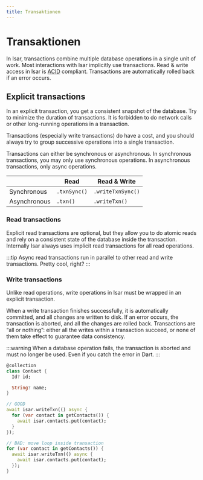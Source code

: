 ```yaml
---
title: Transaktionen
---
```


# Transaktionen

In Isar, transactions combine multiple database operations in a single unit of work. Most interactions with Isar implicitly use transactions. Read & write access in Isar is [ACID](http://en.wikipedia.org/wiki/ACID) compliant. Transactions are automatically rolled back if an error occurs.

## Explicit transactions

In an explicit transaction, you get a consistent snapshot of the database. Try to minimize the duration of transactions. It is forbidden to do network calls or other long-running operations in a transaction.

Transactions (especially write transactions) do have a cost, and you should always try to group successive operations into a single transaction.

Transactions can either be synchronous or asynchronous. In synchronous transactions, you may only use synchronous operations. In asynchronous transactions, only async operations.

|              | Read         | Read & Write       |
|--------------|--------------|--------------------|
| Synchronous  | `.txnSync()` | `.writeTxnSync()`  |
| Asynchronous | `.txn()`     | `.writeTxn()`      |


### Read transactions

Explicit read transactions are optional, but they allow you to do atomic reads and rely on a consistent state of the database inside the transaction. Internally Isar always uses implicit read transactions for all read operations.

:::tip
Async read transactions run in parallel to other read and write transactions. Pretty cool, right?
:::

### Write transactions

Unlike read operations, write operations in Isar must be wrapped in an explicit transaction.

When a write transaction finishes successfully, it is automatically committed, and all changes are written to disk. If an error occurs, the transaction is aborted, and all the changes are rolled back. Transactions are “all or nothing”: either all the writes within a transaction succeed, or none of them take effect to guarantee data consistency.

:::warning
When a database operation fails, the transaction is aborted and must no longer be used. Even if you catch the error in Dart.
:::

```dart
@collection
class Contact {
  Id? id;

  String? name;
}

// GOOD
await isar.writeTxn(() async {
  for (var contact in getContacts()) {
    await isar.contacts.put(contact);
  }
});

// BAD: move loop inside transaction
for (var contact in getContacts()) {
  await isar.writeTxn(() async {
    await isar.contacts.put(contact);
  });
}
```
